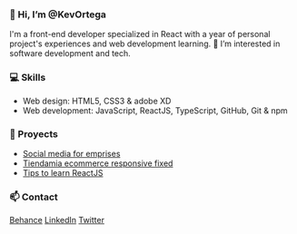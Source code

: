 ### 👋 Hi, I’m @KevOrtega
I'm a front-end developer specialized in React with a year of personal project's experiences and web development learning.
👀 I’m interested in software development and tech.

### 💻 Skills
- Web design: HTML5, CSS3 & adobe XD
- Web development: JavaScript, ReactJS, TypeScript, GitHub, Git & npm

### 🚀 Proyects
- [Social media for emprises](https://github.com/KevOrtega/Trademark-front)
- [Tiendamia ecommerce responsive fixed](https://github.com/KevOrtega/Tiendamia)
- [Tips to learn ReactJS](https://github.com/KevOrtega/React-Tips)
  
### 📫 Contact
[Behance](https://www.behance.net/kevinortega4)
[LinkedIn](https://www.linkedin.com/in/kevin-ortega-531118200/)
[Twitter](https://twitter.com/KevOrtega2)
